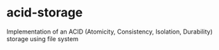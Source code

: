 # acid-storage
Implementation of an ACID (Atomicity, Consistency, Isolation, Durability) storage using file system

